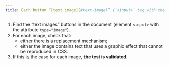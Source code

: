 ```yaml
---
title: Each button “[text image](#text-image)” (`<input>` tag with the `type="image"` attribute) [information carrier](#information-bearer-image), in the absence of a [replacement mechanism](#replacement-mechanism), must if possible be replaced by [styled text](#style-text). Is this rule respected (except in special cases)?
---
```


1. Find the “text images” buttons in the document (element `<input>` with the attribute `type="image"`).
2. For each image, check that:
   - either there is a replacement mechanism;
   - either the image contains text that uses a graphic effect that cannot be reproduced in CSS.
3. If this is the case for each image, **the test is validated**.
